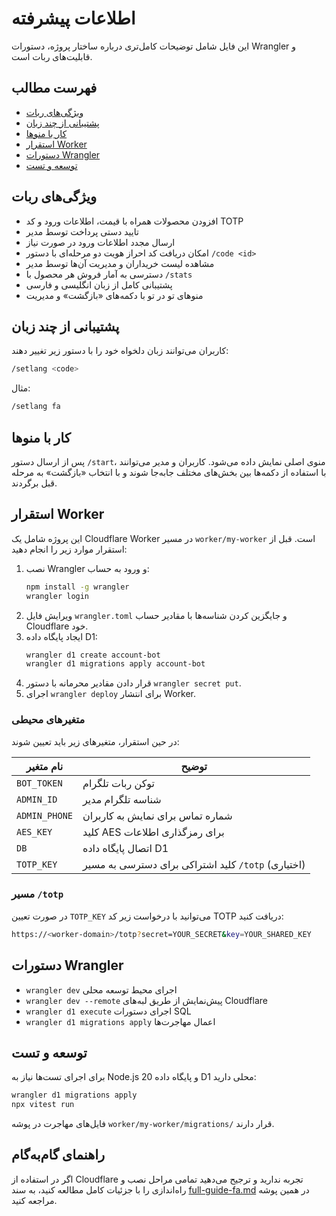 # اطلاعات پیشرفته

این فایل شامل توضیحات کامل‌تری درباره ساختار پروژه، دستورات Wrangler و قابلیت‌های ربات است.

## فهرست مطالب
- [ویژگی‌های ربات](#ویژگی‌های-ربات)
- [پشتیبانی از چند زبان](#پشتیبانی-از-چند-زبان)
- [کار با منوها](#کار-با-منوها)
- [استقرار Worker](#استقرار-worker)
- [دستورات Wrangler](#دستورات-wrangler)
- [توسعه و تست](#توسعه-و-تست)

## ویژگی‌های ربات
- افزودن محصولات همراه با قیمت، اطلاعات ورود و کد TOTP
- تایید دستی پرداخت توسط مدیر
- ارسال مجدد اطلاعات ورود در صورت نیاز
- امکان دریافت کد احراز هویت دو مرحله‌ای با دستور `/code <id>`
- مشاهده لیست خریداران و مدیریت آن‌ها توسط مدیر
- دسترسی به آمار فروش هر محصول با `/stats`
- پشتیبانی کامل از زبان انگلیسی و فارسی
- منوهای تو در تو با دکمه‌های «بازگشت» و مدیریت

## پشتیبانی از چند زبان
کاربران می‌توانند زبان دلخواه خود را با دستور زیر تغییر دهند:

```bash
/setlang <code>
```

مثال:

```bash
/setlang fa
```

## کار با منوها
پس از ارسال دستور `/start`، منوی اصلی نمایش داده می‌شود. کاربران و مدیر می‌توانند با استفاده از دکمه‌ها بین بخش‌های مختلف جابه‌جا شوند و با انتخاب «بازگشت» به مرحله قبل برگردند.

## استقرار Worker
این پروژه شامل یک Cloudflare Worker در مسیر `worker/my-worker` است. قبل از استقرار موارد زیر را انجام دهید:

1. نصب Wrangler و ورود به حساب:
   ```bash
   npm install -g wrangler
   wrangler login
   ```
2. ویرایش فایل `wrangler.toml` و جایگزین کردن شناسه‌ها با مقادیر حساب Cloudflare خود.
3. ایجاد پایگاه داده D1:
   ```bash
   wrangler d1 create account-bot
   wrangler d1 migrations apply account-bot
   ```
4. قرار دادن مقادیر محرمانه با دستور `wrangler secret put`.
5. اجرای `wrangler deploy` برای انتشار Worker.

### متغیرهای محیطی
در حین استقرار، متغیرهای زیر باید تعیین شوند:

| نام متغیر | توضیح |
|-----------|-------|
| `BOT_TOKEN` | توکن ربات تلگرام |
| `ADMIN_ID` | شناسه تلگرام مدیر |
| `ADMIN_PHONE` | شماره تماس برای نمایش به کاربران |
| `AES_KEY` | کلید AES برای رمزگذاری اطلاعات |
| `DB` | اتصال پایگاه داده D1 |
| `TOTP_KEY` | کلید اشتراکی برای دسترسی به مسیر `/totp` (اختیاری) |

### مسیر `/totp`
در صورت تعیین `TOTP_KEY` می‌توانید با درخواست زیر کد TOTP دریافت کنید:

```bash
https://<worker-domain>/totp?secret=YOUR_SECRET&key=YOUR_SHARED_KEY
```

## دستورات Wrangler
- `wrangler dev` اجرای محیط توسعه محلی
- `wrangler dev --remote` پیش‌نمایش از طریق لبه‌های Cloudflare
- `wrangler d1 execute` اجرای دستورات SQL
- `wrangler d1 migrations apply` اعمال مهاجرت‌ها

## توسعه و تست
برای اجرای تست‌ها نیاز به Node.js 20 و پایگاه داده D1 محلی دارید:

```bash
wrangler d1 migrations apply
npx vitest run
```

فایل‌های مهاجرت در پوشه `worker/my-worker/migrations/` قرار دارند.

## راهنمای گام‌به‌گام
اگر در استفاده از Cloudflare تجربه ندارید و ترجیح می‌دهید تمامی مراحل نصب و راه‌اندازی را با جزئیات کامل مطالعه کنید، به سند [full-guide-fa.md](full-guide-fa.md) در همین پوشه مراجعه کنید.
